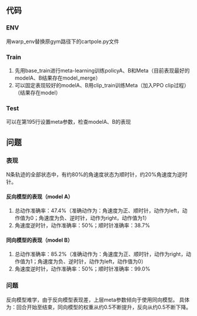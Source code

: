 ## 代码
### ENV
用warp_env替换原gym路径下的cartpole.py文件

### Train
1. 先用base_train进行meta-learning训练policyA、B和Meta（目前表现最好的modelA、B结果存在model_merge）
2. 可以固定表现较好的modelA、B用clip_train训练Meta（加入PPO clip过程）（结果存在model）

### Test
可以在第195行设置meta参数，检查modelA、B的表现

## 问题
### 表现
N条轨迹的全部状态中，有约80%的角速度状态为顺时针，约20%角速度为逆时针。
#### 反向模型的表现（model A）
1. 总动作准确率：47.4%（准确动作为：角速度为正、顺时针，动作为left，动作值为0；角速度为负、逆时针，动作为right，动作值为1）
2. 角速度逆时针，动作准确率：50%；顺时针准确率：38.7%

#### 同向模型的表现（model B）
1. 总动作准确率：85.2%（准确动作为：角速度为正、顺时针，动作为right，动作值为1；角速度为负、逆时针，动作为left，动作值为0）
2. 角速度逆时针，动作准确率：50%；顺时针准确率：99.0%

### 问题
反向模型难学，由于反向模型表现差，上层meta参数倾向于使用同向模型。
具体为：回合开始至结束，同向模型的权重从约0.5不断提升，反向从约0.5不断下降。


